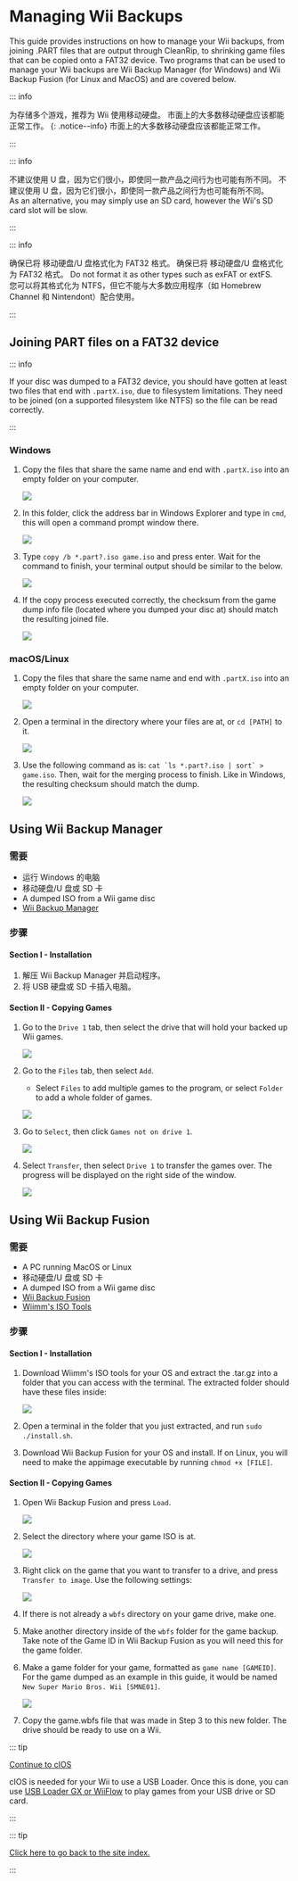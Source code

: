 # Managing Wii Backups

This guide provides instructions on how to manage your Wii backups, from joining .PART files that are output through CleanRip, to shrinking game files that can be copied onto a FAT32 device. Two programs that can be used to manage your Wii backups are Wii Backup Manager (for Windows) and Wii Backup Fusion (for Linux and MacOS) and are covered below.

::: info

为存储多个游戏，推荐为 Wii 使用移动硬盘。 市面上的大多数移动硬盘应该都能正常工作。
{: .notice--info} 市面上的大多数移动硬盘应该都能正常工作。

:::

::: info

不建议使用 U 盘，因为它们很小，即使同一款产品之间行为也可能有所不同。 不建议使用 U 盘，因为它们很小，即使同一款产品之间行为也可能有所不同。 <br>
As an alternative, you may simply use an SD card, however the Wii's SD card slot will be slow.

:::

::: info

确保已将 移动硬盘/U 盘格式化为 FAT32 格式。 确保已将 移动硬盘/U 盘格式化为 FAT32 格式。 Do not format it as other types such as exFAT or extFS. <br>您可以将其格式化为 NTFS，但它不能与大多数应用程序（如 Homebrew Channel 和 Nintendont）配合使用。

:::

## Joining PART files on a FAT32 device

::: info

If your disc was dumped to a FAT32 device, you should have gotten at least two files that end with `.partX.iso`, due to filesystem limitations. They need to be joined (on a supported filesystem like NTFS) so the file can be read correctly.

:::

### Windows

1. Copy the files that share the same name and end with `.partX.iso` into an empty folder on your computer.

   ![](/images/desktop-apps/WBM/dumpedpartfiles.png)

2. In this folder, click the address bar in Windows Explorer and type in `cmd`, this will open a command prompt window there.

   ![](/images/desktop-apps/WBM/opencmd.png)

3. Type `copy /b *.part?.iso game.iso` and press enter. Wait for the command to finish, your terminal output should be similar to the below.

   ![](/images/desktop-apps/WBM/joinpartfiles.png)

4. If the copy process executed correctly, the checksum from the game dump info file (located where you dumped your disc at) should match the resulting joined file.

   ![](/images/desktop-apps/WBM/filemd5.png)

### macOS/Linux

1. Copy the files that share the same name and end with `.partX.iso` into an empty folder on your computer.

   ![](/images/desktop-apps/WBM/dumpedpartfileslinux.png)

2. Open a terminal in the directory where your files are at, or `cd [PATH]` to it.

   ![](/images/desktop-apps/WBM/openterminallinux.png)

3. Use the following command as is: ``cat `ls *.part?.iso | sort` > game.iso``. Then, wait for the merging process to finish. Like in Windows, the resulting checksum should match the dump.

   ![](/images/desktop-apps/WBM/mergesuccesslinux.png)

## Using Wii Backup Manager

### 需要

- 运行 Windows 的电脑
- 移动硬盘/U 盘或 SD 卡
- A dumped ISO from a Wii game disc
- [Wii Backup Manager](https://static.wiidatabase.de/Wii-Backup-Manager.zip)

### 步骤

#### Section I - Installation

1. 解压 Wii Backup Manager 并启动程序。
2. 将 USB 硬盘或 SD 卡插入电脑。

#### Section II - Copying Games

1. Go to the `Drive 1` tab, then select the drive that will hold your backed up Wii games.

   ![](/images/desktop-apps/WBM/select_drive.png)

2. Go to the `Files` tab, then select `Add`.

   - Select `Files` to add multiple games to the program, or select `Folder` to add a whole folder of games.

   ![](/images/desktop-apps/WBM/select_games.png)

3. Go to `Select`, then click `Games not on drive 1`.

   ![](/images/desktop-apps/WBM/select_games2.png)

4. Select `Transfer`, then select `Drive 1` to transfer the games over. The progress will be displayed on the right side of the window.

   ![](/images/desktop-apps/WBM/transfer_todrive.png)

## Using Wii Backup Fusion

### 需要

- A PC running MacOS or Linux
- 移动硬盘/U 盘或 SD 卡
- A dumped ISO from a Wii game disc
- [Wii Backup Fusion](https://github.com/larsenv/Wii-Backup-Fusion)
- [Wiimm's ISO Tools](https://wit.wiimm.de/download.html)

### 步骤

#### Section I - Installation

1. Download Wiimm's ISO tools for your OS and extract the .tar.gz into a folder that you can access with the terminal. The extracted folder should have these files inside:

   ![](/images/desktop-apps/WBM/witinstallfolder.png)

2. Open a terminal in the folder that you just extracted, and run `sudo ./install.sh`.

3. Download Wii Backup Fusion for your OS and install. If on Linux, you will need to make the appimage executable by running `chmod +x [FILE]`.

#### Section II - Copying Games

1. Open Wii Backup Fusion and press `Load`.

   ![](/images/desktop-apps/WBM/loadwbf.png)

2. Select the directory where your game ISO is at.

   ![](/images/desktop-apps/WBM/opendirectorywbf.png)

3. Right click on the game that you want to transfer to a drive, and press `Transfer to image`. Use the following settings:

   ![](/images/desktop-apps/WBM/settingswbf.png)

4. If there is not already a `wbfs` directory on your game drive, make one.

5. Make another directory inside of the `wbfs` folder for the game backup. Take note of the Game ID in Wii Backup Fusion as you will need this for the game folder.

6. Make a game folder for your game, formatted as `game name [GAMEID]`. For the game dumped as an example in this guide, it would be named `New Super Mario Bros. Wii [SMNE01]`.

   ![](/images/desktop-apps/WBM/wbfsname.png)

7. Copy the game.wbfs file that was made in Step 3 to this new folder. The drive should be ready to use on a Wii.

::: tip

[Continue to cIOS](cios)

cIOS is needed for your Wii to use a USB Loader. Once this is done, you can use [USB Loader GX or WiiFlow](wii-loaders) to play games from your USB drive or SD card.

:::

::: tip

[Click here to go back to the site index.](site-navigation)

:::
